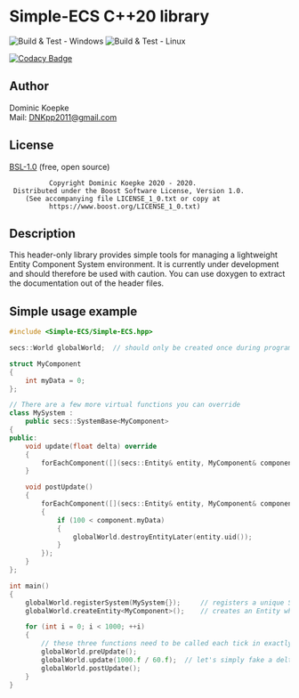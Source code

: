 # Simple-ECS C++20 library
![Build & Test - Windows](https://github.com/DNKpp/Simple-ECS/workflows/Build%20&%20Test%20-%20Windows/badge.svg)
![Build & Test - Linux](https://github.com/DNKpp/Simple-ECS/workflows/Build%20&%20Test%20-%20Linux/badge.svg)

[![Codacy Badge](https://app.codacy.com/project/badge/Grade/5ba6d2c830154af788208602cc45a65a)](https://www.codacy.com/manual/DNKpp/Simple-ECS?utm_source=github.com&amp;utm_medium=referral&amp;utm_content=DNKpp/Simple-ECS&amp;utm_campaign=Badge_Grade)

## Author
Dominic Koepke  
Mail: [DNKpp2011@gmail.com](mailto:dnkpp2011@gmail.com)

## License

[BSL-1.0](https://github.com/DNKpp/CitiesSkylines_AdvancedOutsideConnection/blob/master/LICENSE_1_0.txt) (free, open source)

```text
          Copyright Dominic Koepke 2020 - 2020.
 Distributed under the Boost Software License, Version 1.0.
    (See accompanying file LICENSE_1_0.txt or copy at
          https://www.boost.org/LICENSE_1_0.txt)
```

## Description
This header-only library provides simple tools for managing a lightweight Entity Component System environment. It is currently under development and should therefore
be used with caution. You can use doxygen to extract the documentation out of the header files.

## Simple usage example
```cpp
#include <Simple-ECS/Simple-ECS.hpp>

secs::World globalWorld;  // should only be created once during program runtime

struct MyComponent
{
    int myData = 0;
};

// There are a few more virtual functions you can override
class MySystem :
    public secs::SystemBase<MyComponent>
{
public:
    void update(float delta) override
    {
        forEachComponent([](secs::Entity& entity, MyComponent& component) { component.myData += 1; });
    }

    void postUpdate()
    {
        forEachComponent([](secs::Entity& entity, MyComponent& component)
        {
            if (100 < component.myData)
            {
                globalWorld.destroyEntityLater(entity.uid());
            }
        });
    }
};

int main()
{
    globalWorld.registerSystem(MySystem{});     // registers a unique System, which components we'll be able to instantiate
    globalWorld.createEntity<MyComponent>();    // creates an Entity which World will take care of

    for (int i = 0; i < 1000; ++i)
    {
        // these three functions need to be called each tick in exactly this order.
        globalWorld.preUpdate();
        globalWorld.update(1000.f / 60.f);  // let's simply fake a delta for each cycle
        globalWorld.postUpdate();
    }
}
```
